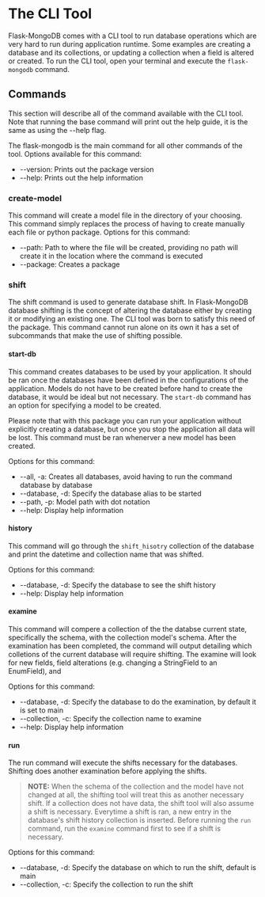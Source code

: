 # The CLI Tool

Flask-MongoDB comes with a CLI tool to run database operations which are very hard to run during application runtime. Some examples are creating a database and its collections, or updating a collection when a field is altered or created. To run the CLI tool, open your terminal and execute the `flask-mongodb` command.

## Commands

This section will describe all of the command available with the CLI tool. Note that running the base command will print out the help guide, it is the same as using the --help flag.

The flask-mongodb is the main command for all other commands of the tool. Options available for this command: 

* --version: Prints out the package version
* --help: Prints out the help information

### create-model

This command will create a model file in the directory of your choosing. This command simply replaces the process of having to create manually each file or python package. Options for this command:

* --path: Path to where the file will be created, providing no path will create it in the location where the command is executed
* --package: Creates a package

### shift

The shift command is used to generate database shift. In Flask-MongoDB database shifting is the concept of altering the database either by creating it or modifying an existing one. The CLI tool was born to satisfy this need of the package. This command cannot run alone on its own it has a set of subcommands that make the use of shifting possible.

#### start-db

This command creates databases to be used by your application. It should be ran once the databases have been defined in the configurations of the application. Models do not have to be created before hand to create the database, it would be ideal but not necessary. The `start-db` command has an option for specifying a model to be created.

Please note that with this package you can run your application without explicitly creating a database, but once you stop the application all data will be lost. This command must be ran whenerver a new model has been created.

Options for this command:

* --all, -a: Creates all databases, avoid having to run the command database by database
* --database, -d: Specify the database alias to be started
* --path, -p: Model path with dot notation
* --help: Display help information

#### history

This command will go through the `shift_hisotry` collection of the database and print the datetime and collection name that was shifted.

Options for this command:

* --database, -d: Specify the database to see the shift history
* --help: Display help information

#### examine

This command will compere a collection of the the databse current state, specifically the schema, with the collection model's schema. After the examination has been completed, the command will output detailing which colletions of the current database will require shifting. The examine will look for new fields, field alterations (e.g. changing a StringField to an EnumField), and

Options for this command:

* --database, -d: Specify the database to do the examination, by default it is set to main
* --collection, -c: Specify the collection name to examine
* --help: Display help information

#### run

The run command will execute the shifts necessary for the databases. Shifting does another examination before applying the shifts.

> **NOTE:** When the schema of the collection and the model have not changed at all, the shifting tool will treat this as another necessary shift. If a collection does not have data, the shift tool will also assume a shift is necessary. Everytime a shift is ran, a new entry in the database's shift history collection is inserted. Before running the `run` command, run the `examine` command first to see if a shift is necessary.

Options for this command:

* --database, -d: Specify the database on which to run the shift, default is main
* --collection, -c: Specify the collection to run the shift
